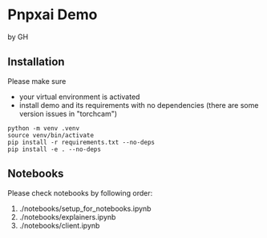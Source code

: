 # Pnpxai Demo

by GH

## Installation

Please make sure
- your virtual environment is activated
- install demo and its requirements with no dependencies (there are some version issues in "torchcam")

```
python -m venv .venv
source venv/bin/activate
pip install -r requirements.txt --no-deps
pip install -e . --no-deps
```

## Notebooks

Please check notebooks by following order:

1. ./notebooks/setup_for_notebooks.ipynb
2. ./notebooks/explainers.ipynb
3. ./notebooks/client.ipynb
